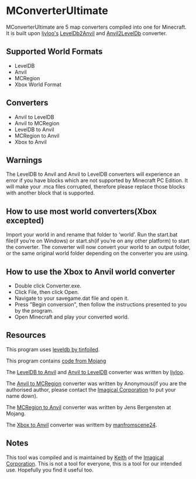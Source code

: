 ﻿# MConverterUltimate

MConverterUltimate are 5 map converters compiled into one for Minecraft. It is built upon [ljyloo's](http://github.com/ljyloo) [LevelDb2Anvil](http://github.com/ljyloo/LevelDb2Avnil) and [Anvil2LevelDb](https://github.com/ljyloo/LevelDb2Avnil/tree/Avnil2LevelDb) converter. 

## Supported World Formats

- LevelDB
- Anvil
- MCRegion
- Xbox World Format

## Converters

- Anvil to LevelDB
- Anvil to MCRegion
- LevelDB to Anvil
- MCRegion to Anvil
- Xbox to Anvil

## Warnings

The LevelDB to Anvil and Anvil to LevelDB converters will experience an error if you have blocks which are not supported by Minecraft PC Edition. It will make your .mca files corrupted, therefore please replace those blocks with another block that is supported.

## How to use most world converters(Xbox excepted)

Import your world in and rename that folder to ‘world’. Run the start.bat file(if you’re on Windows) or start.sh(if you’re on any other platform) to start the converter. The converter will now convert your world to an output folder, or the same original world folder depending on the converter you are using.

## How to use the Xbox to Anvil world converter

- Double click Converter.exe.
- Click File, then click Open.
- Navigate to your savegame.dat file and open it.
- Press "Begin conversion", then follow the instructions presented to you by the program.
- Open Minecraft and play your converted world.

## Resources

This program uses [leveldb by tinfoiled](https://github.com/ljyloo/leveldb).

This program contains [code from Mojang](https://mojang.com/2012/02/new-minecraft-map-format-anvil/)

The [LevelDB to Anvil](https://github.com/ljyloo/LevelDb2Avnil) and [Anvil to LevelDB](https://github.com/ljyloo/LevelDb2Avnil/tree/Avnil2LevelDb) converter was written by [ljyloo](https://github.com/ljyloo).

The [Anvil to MCRegion](http://www.mediafire.com/download/13g2zdwq6ram09u/Converter.zip) converter was written by Anonymous(if you are the authorised author, please contact the [Imagical Corporation](http://github.com/ImagicalCorp) to put your name down).

The [MCRegion to Anvil](https://mojang.com/2012/02/new-minecraft-map-format-anvil/) converter was written by Jens Bergensten at Mojang.

The [Xbox to Anvil](http://sourceforge.net/projects/xboxtopcminecraftconverter/) converter was writtem by [manfromscene24](http://sourceforge.net/u/manfromscene24/profile/).

## Notes

This tool was compiled and is maintained by [Keith](http://github.com/keithkfng) of the [Imagical Corporation](http://github.com/ImagicalCorp). This is not a tool for everyone, this is a tool for our intended use. Hopefully you find it useful too.
